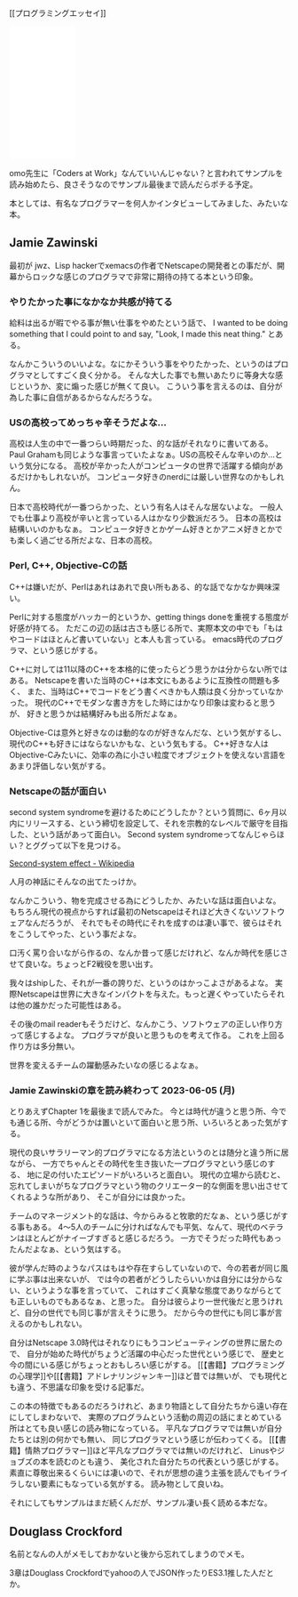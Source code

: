 [[プログラミングエッセイ]]

<iframe sandbox="allow-popups allow-scripts allow-modals allow-forms allow-same-origin" style="width:120px;height:240px;" marginwidth="0" marginheight="0" scrolling="no" frameborder="0" src="//rcm-fe.amazon-adsystem.com/e/cm?lt1=_blank&bc1=000000&IS2=1&bg1=FFFFFF&fc1=000000&lc1=0000FF&t=karino203-22&language=ja_JP&o=9&p=8&l=as4&m=amazon&f=ifr&ref=as_ss_li_til&asins=B00ACC2536&linkId=11354af785d0ecac59293698e2e667ae"></iframe>

omo先生に「Coders at Work」なんていいんじゃない？と言われてサンプルを読み始めたら、良さそうなのでサンプル最後まで読んだらポチる予定。

本としては、有名なプログラマーを何人かインタビューしてみました、みたいな本。

## Jamie Zawinski

最初が jwz、Lisp hackerでxemacsの作者でNetscapeの開発者との事だが、開幕からロックな感じのプログラマで非常に期待の持てる本という印象。

### やりたかった事になかなか共感が持てる

給料は出るが暇でやる事が無い仕事をやめたという話で、
I wanted to be doing something that I could point to and say, "Look, I made this neat thing."
とある。

なんかこういうのいいよな。なにかそういう事をやりたかった、というのはプログラマとしてすごく良く分かる。
そんな大した事でも無いあたりに等身大な感じというか、変に煽った感じが無くて良い。
こういう事を言えるのは、自分が為した事に自信があるからなんだろうな。

### USの高校ってめっちゃ辛そうだよな…

高校は人生の中で一番つらい時期だった、的な話がそれなりに書いてある。
Paul Grahamも同じような事言っていたよなぁ。USの高校そんな辛いのか…という気分になる。
高校が辛かった人がコンピュータの世界で活躍する傾向があるだけかもしれないが。
コンピュータ好きのnerdには厳しい世界なのかもしれん。

日本で高校時代が一番つらかった、という有名人はそんな居ないよな。
一般人でも仕事より高校が辛いと言っている人はかなり少数派だろう。
日本の高校は結構いいのかもなぁ。
コンピュータ好きとかゲーム好きとかアニメ好きとかでも楽しく過ごせる所だよな、日本の高校。

### Perl, C++, Objective-Cの話

C++は嫌いだが、Perlはあれはあれで良い所もある、的な話でなかなか興味深い。

Perlに対する態度がハッカー的というか、getting things doneを重視する態度が好感が持てる。
ただこの辺の話は古さも感じる所で、実際本文の中でも「もはやコードはほとんど書いていない」と本人も言っている。
emacs時代のプログラマ、という感じがする。

C++に対しては11以降のC++を本格的に使ったらどう思うかは分からない所ではある。
Netscapeを書いた当時のC++は本文にもあるように互換性の問題も多く、
また、当時はC++でコードをどう書くべきかも人類は良く分かっていなかった。
現代のC++でモダンな書き方をした時にはかなり印象は変わると思うが、
好きと思うかは結構好みも出る所だよなぁ。

Objective-Cは意外と好きなのは動的なのが好きなんだな、という気がするし、現代のC++も好きにはならないかもな、という気もする。
C++好きな人はObjective-Cみたいに、効率の為に小さい粒度でオブジェクトを使えない言語をあまり評価しない気がする。

### Netscapeの話が面白い

second system syndromeを避けるためにどうしたか？という質問に、6ヶ月以内にリリースする、という締切を設定して、それを宗教的なレベルで厳守を目指した、という話があって面白い。
Second system syndromeってなんじゃらほい？とググって以下を見つける。

[Second-system effect - Wikipedia](https://en.wikipedia.org/wiki/Second-system_effect)

人月の神話にそんなの出てたっけか。

なんかこういう、物を完成させる為にどうしたか、みたいな話は面白いよな。
もちろん現代の視点からすれば最初のNetscapeはそれほど大きくないソフトウェアなんだろうが、
それでもその時代にそれを成すのは凄い事で、彼らはそれをこうしてやった、という事だよな。

口汚く罵り合いながら作るの、なんか昔って感じだけれど、なんか時代を感じさせて良いな。ちょっとF2戦役を思い出す。

我々はshipした、それが一番の誇りだ、というのはかっこよさがあるよな。
実際Netscapeは世界に大きなインパクトを与えた。もっと遅くやっていたらそれは他の誰かだった可能性はある。

その後のmail readerもそうだけど、なんかこう、ソフトウェアの正しい作り方って感じするよな。
プログラマが良いと思うものを考えて作る。
これを上回る作り方は多分無い。

世界を変えるチームの躍動感みたいなの感じるよなぁ。

### Jamie Zawinskiの章を読み終わって 2023-06-05 (月)

とりあえずChapter 1を最後まで読んでみた。
今とは時代が違うと思う所、今でも通じる所、今がどうかは置いといて面白いと思う所、いろいろとあった気がする。

現代の良いサラリーマン的プログラマになる方法というのとは随分と違う所に居ながら、
一方でちゃんとその時代を生き抜いた一プログラマという感じのする、
地に足の付いたエピソードがいろいろと面白い。
現代の立場から読むと、忘れてしまいがちなプログラマという物のクリエーター的な側面を思い出させてくれるような所があり、
そこが自分には良かった。

チームのマネージメント的な話は、今からみると牧歌的だなぁ、という感じがする事もある。
4〜5人のチームに分ければなんでも平気、なんて、現代のベテランはほとんどがナイーブすぎると感じるだろう。
一方でそうだった時代もあったんだよなぁ、という気はする。

彼が学んだ時のようなパスはもはや存在すらしていないので、今の若者が同じ風に学ぶ事は出来ないが、
では今の若者がどうしたらいいかは自分には分からない、というような事を言っていて、
これはすごく真摯な態度でありながらとても正しいものでもあるなぁ、と思った。
自分は彼らより一世代後だと思うけれど、自分の世代でも同じ事が言えそうに思う。
だから今の世代にも同じ事が言えるのかもしれない。

自分はNetscape 3.0時代はそれなりにもうコンピューティングの世界に居たので、
自分が始めた時代がちょうど活躍の中心だった世代という感じで、
歴史と今の間にいる感じがちょっとおもしろい感じがする。
[[【書籍】プログラミングの心理学]]や[[【書籍】アドレナリンジャンキー]]ほど昔では無いが、
でも現代とも違う、不思議な印象を受ける記事だ。

この本の特徴でもあるのだろうけれど、あまり物語として自分たちから遠い存在にしてしまわないで、
実際のプログラムという活動の周辺の話にまとめている所はとても良い感じの読み物になっている。
平凡なプログラマでは無いが自分たちとは別の何かでも無い、
同じプログラマという感じが伝わってくる。
[[【書籍】情熱プログラマー]]ほど平凡なプログラマでは無いのだけれど、
Linusやジョブズの本を読むのとも違う、
美化された自分たちの代表という感じがする。
素直に尊敬出来るくらいには凄いので、それが思想の違う主張を読んでもイライラしない要素にもなっている気がする。
読み物として良いね。

それにしてもサンプルはまだ続くんだが、サンプル凄い長く読める本だな。

## Douglass Crockford

名前となんの人がメモしておかないと後から忘れてしまうのでメモ。

3章はDouglass Crockfordでyahooの人でJSON作ったりES3.1推した人だとか。